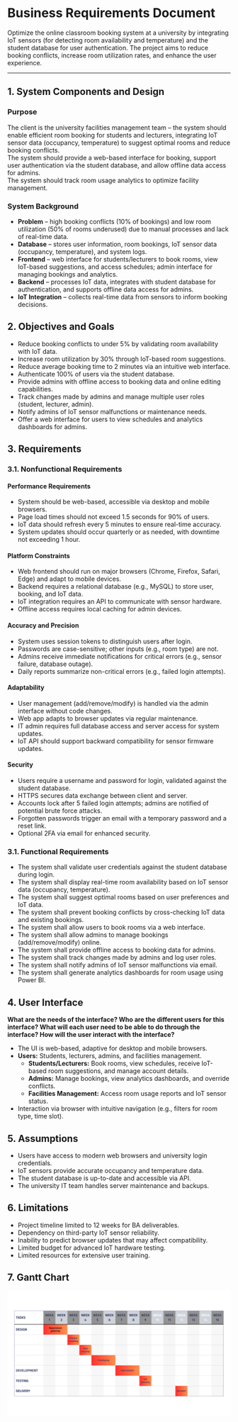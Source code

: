# Business Requirements Document  
Optimize the online classroom booking system at a university by integrating IoT sensors (for detecting room availability and temperature) and the student database for user authentication. The project aims to reduce booking conflicts, increase room utilization rates, and enhance the user experience.


---

## 1. System Components and Design
### Purpose  

The client is the university facilities management team – the system should enable efficient room booking for students and lecturers, integrating IoT sensor data (occupancy, temperature) to suggest optimal rooms and reduce booking conflicts.  
The system should provide a web-based interface for booking, support user authentication via the student database, and allow offline data access for admins.  
The system should track room usage analytics to optimize facility management.  

### System Background  

- **Problem** – high booking conflicts (10% of bookings) and low room utilization (50% of rooms underused) due to manual processes and lack of real-time data.  
- **Database** – stores user information, room bookings, IoT sensor data (occupancy, temperature), and system logs.  
- **Frontend** – web interface for students/lecturers to book rooms, view IoT-based suggestions, and access schedules; admin interface for managing bookings and analytics.  
- **Backend** – processes IoT data, integrates with student database for authentication, and supports offline data access for admins.  
- **IoT Integration** – collects real-time data from sensors to inform booking decisions.  


## 2. Objectives and Goals  

- Reduce booking conflicts to under 5% by validating room availability with IoT data.  
- Increase room utilization by 30% through IoT-based room suggestions.  
- Reduce average booking time to 2 minutes via an intuitive web interface.  
- Authenticate 100% of users via the student database.  
- Provide admins with offline access to booking data and online editing capabilities.  
- Track changes made by admins and manage multiple user roles (student, lecturer, admin).  
- Notify admins of IoT sensor malfunctions or maintenance needs.  
- Offer a web interface for users to view schedules and analytics dashboards for admins.  


## 3. Requirements  

### 3.1. Nonfunctional Requirements  

#### Performance Requirements  

- System should be web-based, accessible via desktop and mobile browsers.  
- Page load times should not exceed 1.5 seconds for 90% of users.  
- IoT data should refresh every 5 minutes to ensure real-time accuracy.  
- System updates should occur quarterly or as needed, with downtime not exceeding 1 hour.  

#### Platform Constraints  

- Web frontend should run on major browsers (Chrome, Firefox, Safari, Edge) and adapt to mobile devices.  
- Backend requires a relational database (e.g., MySQL) to store user, booking, and IoT data.  
- IoT integration requires an API to communicate with sensor hardware.  
- Offline access requires local caching for admin devices.  

#### Accuracy and Precision  

- System uses session tokens to distinguish users after login.  
- Passwords are case-sensitive; other inputs (e.g., room type) are not.  
- Admins receive immediate notifications for critical errors (e.g., sensor failure, database outage).  
- Daily reports summarize non-critical errors (e.g., failed login attempts).  

#### Adaptability   

- User management (add/remove/modify) is handled via the admin interface without code changes.  
- Web app adapts to browser updates via regular maintenance.  
- IT admin requires full database access and server access for system updates.  
- IoT API should support backward compatibility for sensor firmware updates.  

#### Security  

- Users require a username and password for login, validated against the student database.  
- HTTPS secures data exchange between client and server.  
- Accounts lock after 5 failed login attempts; admins are notified of potential brute force attacks.  
- Forgotten passwords trigger an email with a temporary password and a reset link.  
- Optional 2FA via email for enhanced security.  


### 3.1. Functional Requirements  

- The system shall validate user credentials against the student database during login.  
- The system shall display real-time room availability based on IoT sensor data (occupancy, temperature).  
- The system shall suggest optimal rooms based on user preferences and IoT data.  
- The system shall prevent booking conflicts by cross-checking IoT data and existing bookings.  
- The system shall allow users to book rooms via a web interface.  
- The system shall allow admins to manage bookings (add/remove/modify) online.  
- The system shall provide offline access to booking data for admins.  
- The system shall track changes made by admins and log user roles.  
- The system shall notify admins of IoT sensor malfunctions via email.  
- The system shall generate analytics dashboards for room usage using Power BI.  


## 4. User Interface  

**What are the needs of the interface? Who are the different users for this interface? What will each user need to be able to do through the interface? How will the user interact with the interface?**  

- The UI is web-based, adaptive for desktop and mobile browsers.  
- **Users:** Students, lecturers, admins, and facilities management.  
  - **Students/Lecturers:** Book rooms, view schedules, receive IoT-based room suggestions, and manage account details.  
  - **Admins:** Manage bookings, view analytics dashboards, and override conflicts.  
  - **Facilities Management:** Access room usage reports and IoT sensor status.  
- Interaction via browser with intuitive navigation (e.g., filters for room type, time slot).  


## 5. Assumptions  


- Users have access to modern web browsers and university login credentials.  
- IoT sensors provide accurate occupancy and temperature data.  
- The student database is up-to-date and accessible via API.  
- The university IT team handles server maintenance and backups.  


## 6. Limitations  

- Project timeline limited to 12 weeks for BA deliverables.  
- Dependency on third-party IoT sensor reliability.  
- Inability to predict browser updates that may affect compatibility.  
- Limited budget for advanced IoT hardware testing.  
- Limited resources for extensive user training.  


## 7. Gantt Chart  
![](Requirements/figures/Ganttchart.png)
